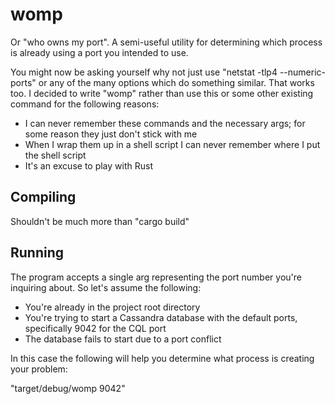 # womp

Or "who owns my port".  A semi-useful utility for determining which process is already using a port you intended to use.

You might now be asking yourself why not just use "netstat -tlp4 --numeric-ports" or any of the many options which do something similar.  That works too.  I decided to write "womp" rather than use this or some other existing command for the following reasons:

* I can never remember these commands and the necessary args; for some reason they just don't stick with me
* When I wrap them up in a shell script I can never remember where I put the shell script
* It's an excuse to play with Rust

## Compiling

Shouldn't be much more than "cargo build"

## Running

The program accepts a single arg representing the port number you're inquiring about.  So let's assume the following:

* You're already in the project root directory
* You're trying to start a Cassandra database with the default ports, specifically 9042 for the CQL port
* The database fails to start due to a port conflict

In this case the following will help you determine what process is creating your problem:

"target/debug/womp 9042"

